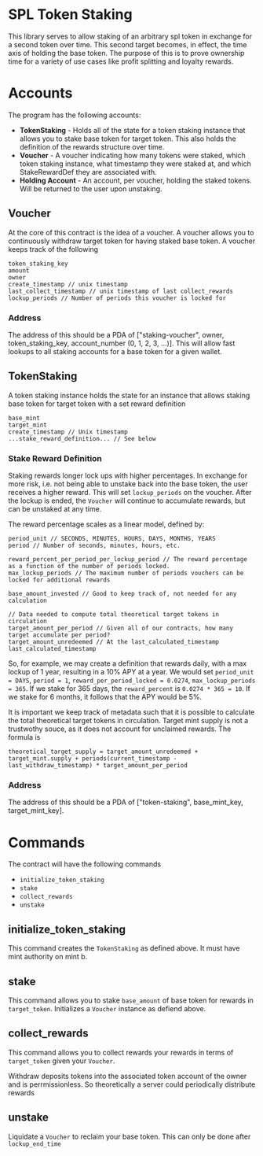 SPL Token Staking
==================

This library serves to allow staking of an arbitrary spl token in exchange for a second token over time. This second target becomes, in effect, the time axis of holding the base token. The purpose of this is to prove ownership time for a variety of use cases like profit splitting and loyalty rewards.

# Accounts

The program has the following accounts:

  * **TokenStaking** - Holds all of the state for a token staking instance that allows you to stake base token for target token. This also holds the definition of the rewards structure over time.
  * **Voucher** - A voucher indicating how many tokens were staked, which token staking instance, what timestamp they were staked at, and which StakeRewardDef they are associated with. 
  * **Holding Account** - An account, per voucher, holding the staked tokens. Will be returned to the user upon unstaking. 

## Voucher

At the core of this contract is the idea of a voucher. A voucher allows you to continuously withdraw target token for having staked base token. A voucher keeps track of the following

```
token_staking_key
amount
owner
create_timestamp // unix timestamp
last_collect_timestamp // unix timestamp of last collect_rewards
lockup_periods // Number of periods this voucher is locked for
```

### Address
The address of this should be a PDA of ["staking-voucher", owner, token_staking_key, account_number (0, 1, 2, 3, ...)]. This will allow fast lookups to all staking accounts for a base token for a given wallet.

## TokenStaking

A token staking instance holds the state for an instance that allows staking base token for target token with a set reward definition

```
base_mint
target_mint
create_timestamp // Unix timestamp
...stake_reward_definition... // See below
```

### Stake Reward Definition

Staking rewards longer lock ups with higher percentages. In exchange for more risk, i.e. not being able to unstake back into the base token, the user receives a higher reward. This will set `lockup_periods` on the voucher. After the lockup is ended, the `Voucher` will continue to accumulate rewards, but can be unstaked at any time.

The reward percentage scales as a linear model, defined by:

```
period_unit // SECONDS, MINUTES, HOURS, DAYS, MONTHS, YEARS
period // Number of seconds, minutes, hours, etc. 

reward_percent_per_period_per_lockup_period // The reward percentage as a function of the number of periods locked.
max_lockup_periods // The maximum number of periods vouchers can be locked for additional rewards

base_amount_invested // Good to keep track of, not needed for any calculation

// Data needed to compute total theoretical target tokens in circulation
target_amount_per_period // Given all of our contracts, how many target accumulate per period?
target_amount_unredeemed // At the last_calculated_timestamp
last_calculated_timestamp
```

So, for example, we may create a definition that rewards daily, with a max lockup of 1 year, resulting in a 10% APY at a year. We would set `period_unit = DAYS`, `period = 1`, `reward_per_period_locked = 0.0274`, `max_lockup_periods = 365`. If we stake for 365 days, the `reward_percent` is `0.0274 * 365 = 10`. If we stake for 6 months, it follows that the APY would be 5%.

It is important we keep track of metadata such that it is possible to calculate the total theoretical target tokens in circulation. Target mint supply is not a trustwothy souce, as it does not account for unclaimed rewards. The formula is

```
theoretical_target_supply = target_amount_unredeemed + target_mint.supply + periods(current_timestamp - last_withdraw_timestamp) * target_amount_per_period
```

### Address
The address of this should be a PDA of ["token-staking", base_mint_key, target_mint_key]. 


# Commands

The contract will have the following commands

  * `initialize_token_staking`
  * `stake`
  * `collect_rewards`
  * `unstake`

## initialize_token_staking

This command creates the `TokenStaking` as defined above. It must have mint authority on mint b.

## stake

This command allows you to stake `base_amount` of base token for rewards in `target_token`. Initializes a `Voucher` instance as defiend above.

## collect_rewards

This command allows you to collect rewards your rewards in terms of `target_token` given your `Voucher`.

Withdraw deposits tokens into the associated token account of the owner and is perrmissionless. So theoretically a server could periodically distribute rewards

## unstake

Liquidate a `Voucher` to reclaim your base token. This can only be done after `lockup_end_time`
